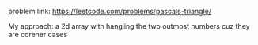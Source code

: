 problem link: https://leetcode.com/problems/pascals-triangle/

My approach: a 2d array with hangling the two outmost numbers cuz they are corener cases
